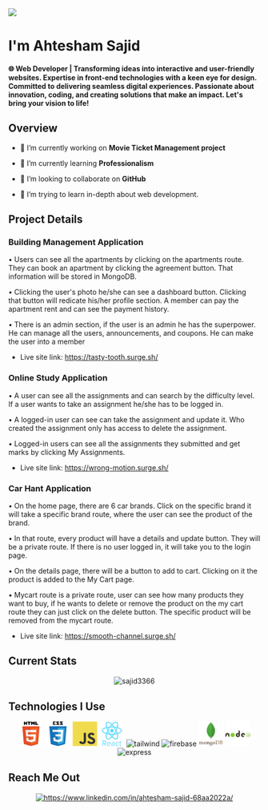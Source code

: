 <img src="https://wallpapercave.com/wp/wp8903914.jpg" width="full" height="450"/>
<h1>I'm Ahtesham Sajid</h1>
<h4>🌐 Web Developer | Transforming ideas into interactive and user-friendly websites. Expertise in front-end technologies with a keen eye for design. Committed to delivering seamless digital experiences. Passionate about innovation, coding, and creating solutions that make an impact. Let's bring your vision to life!</h4>

<h2>Overview</h2>

- 🔭 I’m currently working on **Movie Ticket Management project**

- 🌱 I’m currently learning **Professionalism**

- 👯 I’m looking to collaborate on **GitHub**
  
- 🤔 I’m trying to learn in-depth about web development.


<h2>Project Details</h2>
<div>
  <p>
<h3>Building Management Application</h3>
    
  • Users can see all the apartments by clicking on
the apartments route. They can book an
apartment by clicking the agreement button.
That information will be stored in MongoDB.
    
  • Clicking the user's photo he/she can see a
dashboard button. Clicking that button will
redicate his/her profile section. A member can
pay the apartment rent and can see the payment
history.

  • There is an admin section, if the user is an admin
he has the superpower. He can manage all the
users, announcements, and coupons. He can make
the user into a member

  - Live site link: https://tasty-tooth.surge.sh/</p>

  <p>
<h3>Online Study Application</h3>
  
  • A user can see all the assignments and can
search by the difficulty level. If a user wants to
take an assignment he/she has to be logged in.

  • A logged-in user can see can take the assignment
and update it. Who created the assignment only
has access to delete the assignment.

  • Logged-in users can see all the assignments they
submitted and get marks by clicking My
Assignments.

  - Live site link: https://wrong-motion.surge.sh/</p>

  <p>
<h3>Car Hant Application</h3>
  
  • On the home page, there are 6 car brands. Click on the specific brand it will take a specific brand route, where the user can see the product of the brand.

  • In that route, every product will have a details and update button. They will be a private route. If there is no user logged in, it will take you to the login page.

  • On the details page, there will be a button to add to cart. Clicking on it the product is added to the My Cart page.

  • Mycart route is a private route, user can see how many products they want to buy, if he wants to delete or remove the product on the my cart route they can just click on the delete button. The specific product will be removed from the mycart route.

  - Live site link: https://smooth-channel.surge.sh/</p>
</div>


<h2>Current Stats</h2>
<p align="center"><img align="center" src="https://github-readme-streak-stats.herokuapp.com/?user=sajid3366&" alt="sajid3366" /></p>

<h2>Technologies I Use</h2>
<p align="center">
  <img  src="https://raw.githubusercontent.com/devicons/devicon/master/icons/html5/html5-original-wordmark.svg" margin-right="5px" alt="html5" width="50" height="50"/>
  <img src="https://raw.githubusercontent.com/devicons/devicon/master/icons/css3/css3-original-wordmark.svg" margin-right="5px" alt="css3" width="50" height="50"/>
  <img src="https://raw.githubusercontent.com/devicons/devicon/master/icons/javascript/javascript-original.svg" margin-right="5px" alt="javascript" width="50" height="50"/>
  <img src="https://raw.githubusercontent.com/devicons/devicon/master/icons/react/react-original-wordmark.svg" margin-right="5px" alt="react" width="50" height="50"/>
  <img src="https://www.vectorlogo.zone/logos/tailwindcss/tailwindcss-icon.svg" margin-right="5px" alt="tailwind" width="50" height="50"/>
  <img src="https://www.vectorlogo.zone/logos/firebase/firebase-icon.svg" margin-right="5px" alt="firebase"  width="50" height="50"/>
  <img src="https://raw.githubusercontent.com/devicons/devicon/master/icons/mongodb/mongodb-original-wordmark.svg" margin-right="5px" alt="mongodb" width="50" height="50"/>
  <img src="https://raw.githubusercontent.com/devicons/devicon/master/icons/nodejs/nodejs-original-wordmark.svg" margin-right="5px" alt="nodejs" width="50" height="50"/>
  <img src="https://upload.vectorlogo.zone/logos/expressjs/images/a1b5cb1f-dae7-4971-ab5b-68efce751b0f.svg" margin-right="5px" alt="express" color="white" width="50" height="50"/>
</p>


<h2>Reach Me Out</h2>
<p align="center">
<a href="https://linkedin.com/in/https://www.linkedin.com/in/ahtesham-sajid-68aa2022a/" target="blank"><img margin-right="10px" align="center" src="https://upload.wikimedia.org/wikipedia/commons/thumb/8/81/LinkedIn_icon.svg/120px-LinkedIn_icon.svg.png?20210220164014" alt="https://www.linkedin.com/in/ahtesham-sajid-68aa2022a/" height="50" width="50" /></a>
</p>



